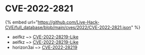 # CVE-2022-2821
{% embed url="https://github.com/Live-Hack-CVE/full_database/blob/main/cves/2022/CVE-2022-2821.json" %}

* aeifkz ~> [CVE-2022-28219-Like](https://www.alice-snow.ru/2022/database/cve-2022-2821/cve-2022-28219-like-aeifkz)
* aeifkz ~> [CVE-2022-28219-Like](https://www.alice-snow.ru/2022/database/cve-2022-2821/cve-2022-28219-like-aeifkz)
* horizon3ai ~> [CVE-2022-28219](https://www.alice-snow.ru/2022/database/cve-2022-2821/cve-2022-28219-horizon3ai)